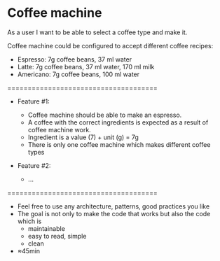 # Coffee machine

As a user I want to be able to select a coffee type and make it.

Coffee machine could be configured to accept different coffee recipes:
- Espresso: 7g coffee beans, 37 ml water
- Latte: 7g coffee beans, 37 ml water, 170 ml milk
- Americano: 7g coffee beans, 100 ml water

=====================================

- Feature #1: 
  - Coffee machine should be able to make an espresso. 
  - A coffee with the correct ingredients is expected as a result of coffee machine work.
  - Ingredient is a value (7) + unit (g) = 7g
  - There is only one coffee machine which makes different coffee types

- Feature #2:
  - ...

=====================================
- Feel free to use any architecture, patterns, good practices you like
- The goal is not only to make the code that works but also the code which is 
  - maintainable
  - easy to read, simple
  - clean
- ≈45min
